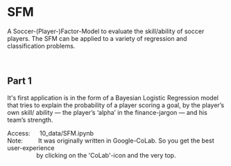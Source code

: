 # SFM
A Soccer-(Player-)Factor-Model to evaluate the skill/ability of soccer players.
The SFM can be applied to a variety of regression and classification problems.

<br>

## Part 1
It's first application is in the form of a Bayesian Logistic Regression model that tries to explain the probability of a player scoring a goal, by the player’s own skill/ ability — the player’s ‘alpha’ in the finance-jargon — and his team’s strength.

Access: &emsp;   10_data/SFM.ipynb <br>
Note:   &emsp;&emsp;    It was originally written in Google-CoLab. So you get the best user-experience <br>
&emsp;&emsp;&emsp;&emsp;&ensp; by clicking on the 'CoLab'-icon and the very top.

